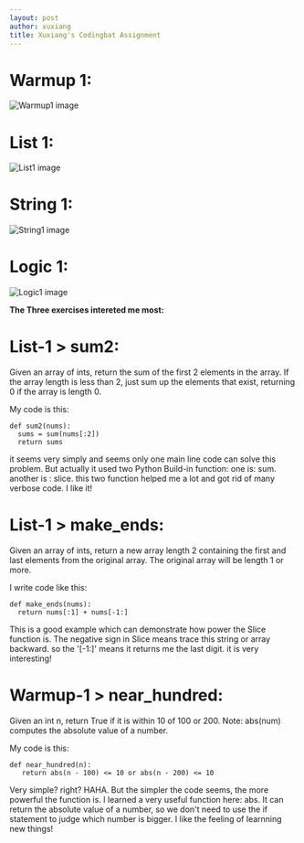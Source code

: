 ```yaml
---
layout: post
author: xuxiang
title: Xuxiang's Codingbat Assignment
---
```


# Warmup 1:

![Warmup1 image](http://d.pcs.baidu.com/thumbnail/6410edd99595825a7a640dfac272d315?fid=2483271595-250528-989488506&time=1391970826&rt=pr&sign=FDTAER-DCb740ccc5511e5e8fedcff06b081203-TUkUqB%2F8kGEbBGYbBj%2F7fg24OeI%3D&expires=8h&prisign=amMwnVibYf88f2TB/V4FApSN5rJwOqzRd3VKNKTQ53AEKBJxWcpoyj96l6p65hrwJTMtBHDFE4x/3SKcGzuw+x45oLOM2ebDsA7W9Ml4qnqaYWCq8K+F5O1gdG4LbnHYZLVyjRdWc8JmqtS48Dv5FzdHwRkSHRECB2ssYMa+ekB232pW9BdEEXBtrRUCrJk2HOV0gRi4YiYYab4Xizk2FGVgLvnOyyG5/l2QzsJAmL4=&r=998799403&size=c10000_u10000&quality=100)

# List 1:

![List1 image](http://d.pcs.baidu.com/thumbnail/515f77d49da7552381594c9119c86eed?fid=2483271595-250528-2302936610&time=1391970826&rt=pr&sign=FDTAER-DCb740ccc5511e5e8fedcff06b081203-ti%2BeOAPMafkbrSFxRy%2FlN5Flmno%3D&expires=8h&prisign=amMwnVibYf88f2TB/V4FApSN5rJwOqzRd3VKNKTQ53AEKBJxWcpoyj96l6p65hrwJTMtBHDFE4x/3SKcGzuw+x45oLOM2ebDsA7W9Ml4qnqaYWCq8K+F5O1gdG4LbnHYZLVyjRdWc8JmqtS48Dv5FzdHwRkSHRECB2ssYMa+ekB232pW9BdEEXBtrRUCrJk2HOV0gRi4YiYYab4Xizk2FGVgLvnOyyG5/l2QzsJAmL4=&r=386041745&size=c10000_u10000&quality=100)

# String 1:

![String1 image](http://d.pcs.baidu.com/thumbnail/e5fbd71118b99e98e29cebbe516d8062?fid=2483271595-250528-1514299726&time=1391970826&rt=pr&sign=FDTAER-DCb740ccc5511e5e8fedcff06b081203-Qpjwld8%2BTTq%2F4q7Q752SWYmC%2BaI%3D&expires=8h&prisign=amMwnVibYf88f2TB/V4FApSN5rJwOqzRd3VKNKTQ53AEKBJxWcpoyj96l6p65hrwJTMtBHDFE4x/3SKcGzuw+x45oLOM2ebDsA7W9Ml4qnqaYWCq8K+F5O1gdG4LbnHYZLVyjRdWc8JmqtS48Dv5FzdHwRkSHRECB2ssYMa+ekB232pW9BdEEXBtrRUCrJk2HOV0gRi4YiYYab4Xizk2FGVgLvnOyyG5/l2QzsJAmL4=&r=312522231&size=c10000_u10000&quality=100)

# Logic 1:

![Logic1 image](http://d.pcs.baidu.com/thumbnail/2090750c55f924424b7cc01b62c1e90b?fid=2483271595-250528-405795160&time=1391970826&rt=pr&sign=FDTAER-DCb740ccc5511e5e8fedcff06b081203-EdHGQbJMrOmpzNmiChtq4VFzIbQ%3D&expires=8h&prisign=amMwnVibYf88f2TB/V4FApSN5rJwOqzRd3VKNKTQ53AEKBJxWcpoyj96l6p65hrwJTMtBHDFE4x/3SKcGzuw+x45oLOM2ebDsA7W9Ml4qnqaYWCq8K+F5O1gdG4LbnHYZLVyjRdWc8JmqtS48Dv5FzdHwRkSHRECB2ssYMa+ekB232pW9BdEEXBtrRUCrJk2HOV0gRi4YiYYab4Xizk2FGVgLvnOyyG5/l2QzsJAmL4=&r=501870892&size=c10000_u10000&quality=100)


**The Three exercises intereted me most:**

# List-1 > sum2:


Given an array of ints, return the sum of the first 2 elements in the array. If the array length is less than 2, just sum up the elements that exist, returning 0 if the array is length 0. 

My code is this:

```
def sum2(nums):
  sums = sum(nums[:2])
  return sums
```

it seems very simply and seems only one main line code can solve this problem. But actually it used two Python Build-in function: one is: sum. another is : slice. this two function helped me a lot and got rid of many verbose code. I like it!


# List-1 > make_ends:


Given an array of ints, return a new array length 2 containing the first and last elements from the original array. The original array will be length 1 or more. 

I write code like this:
```
def make_ends(nums):
  return nums[:1] + nums[-1:]
```

This is a good example which can demonstrate how power the Slice function is. The negative sign in Slice means trace this string or array backward. so the '[-1:]' means it returns me the last digit. it is very interesting!


# Warmup-1 > near_hundred:



Given an int n, return True if it is within 10 of 100 or 200. Note: abs(num) computes the absolute value of a number. 

My code is this:

```
def near_hundred(n):
   return abs(n - 100) <= 10 or abs(n - 200) <= 10
```

Very simple? right? HAHA. But the simpler the code seems, the more powerful the function is. I learned a very useful function here: abs. It can return the absolute value of a number, so we don't need to use the if statement to judge which number is bigger. I like the feeling of learnning new things!

